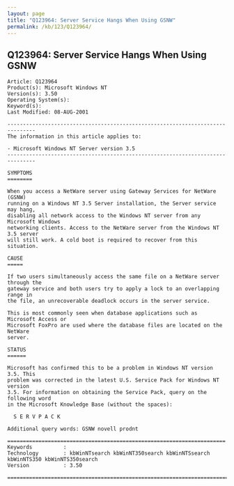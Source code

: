 ```yaml
---
layout: page
title: "Q123964: Server Service Hangs When Using GSNW"
permalink: /kb/123/Q123964/
---
```


## Q123964: Server Service Hangs When Using GSNW

	Article: Q123964
	Product(s): Microsoft Windows NT
	Version(s): 3.50
	Operating System(s): 
	Keyword(s): 
	Last Modified: 08-AUG-2001
	
	-------------------------------------------------------------------------------
	The information in this article applies to:
	
	- Microsoft Windows NT Server version 3.5 
	-------------------------------------------------------------------------------
	
	SYMPTOMS
	========
	
	When you access a NetWare server using Gateway Services for NetWare (GSNW)
	running on a Windows NT 3.5 Server installation, the Server service may hang,
	disabling all network access to the Windows NT server from any Microsoft Windows
	networking clients. Access to the NetWare server from the Windows NT 3.5 server
	will still work. A cold boot is required to recover from this situation.
	
	CAUSE
	=====
	
	If two users simultaneously access the same file on a NetWare server through the
	gateway service and both users try to apply a lock to an overlapping range in
	the file, an unrecoverable deadlock occurs in the server service.
	
	This is most commonly seen when database applications such as Microsoft Access or
	Microsoft FoxPro are used where the database files are located on the NetWare
	server.
	
	STATUS
	======
	
	Microsoft has confirmed this to be a problem in Windows NT version 3.5. This
	problem was corrected in the latest U.S. Service Pack for Windows NT version
	3.5. For information on obtaining the Service Pack, query on the following word
	in the Microsoft Knowledge Base (without the spaces):
	
	  S E R V P A C K
	
	Additional query words: GSNW novell prodnt
	
	======================================================================
	Keywords          :  
	Technology        : kbWinNTsearch kbWinNT350search kbWinNTSsearch kbWinNTS350 kbWinNTS350search
	Version           : 3.50
	
	=============================================================================
	
